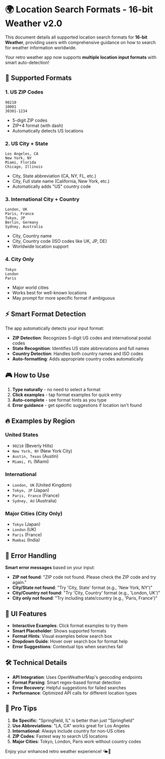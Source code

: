 # 🌍 Location Search Formats - 16-bit Weather v2.0

This document details all supported location search formats for **16-bit Weather**, providing users with comprehensive guidance on how to search for weather information worldwide.

Your retro weather app now supports **multiple location input formats** with smart auto-detection!

## 🎯 **Supported Formats**

### **1. US ZIP Codes**
```
90210
10001
30301-1234
```
- 5-digit ZIP codes
- ZIP+4 format (with dash)
- Automatically detects US locations

### **2. US City + State**
```
Los Angeles, CA
New York, NY
Miami, Florida
Chicago, Illinois
```
- City, State abbreviation (CA, NY, FL, etc.)
- City, Full state name (California, New York, etc.)
- Automatically adds "US" country code

### **3. International City + Country**
```
London, UK
Paris, France
Tokyo, JP
Berlin, Germany
Sydney, Australia
```
- City, Country name
- City, Country code (ISO codes like UK, JP, DE)
- Worldwide location support

### **4. City Only**
```
Tokyo
London
Paris
```
- Major world cities
- Works best for well-known locations
- May prompt for more specific format if ambiguous

## ⚡ **Smart Format Detection**

The app automatically detects your input format:

- **ZIP Detection**: Recognizes 5-digit US codes and international postal codes
- **State Recognition**: Identifies US state abbreviations and full names
- **Country Detection**: Handles both country names and ISO codes
- **Auto-formatting**: Adds appropriate country codes automatically

## 🎮 **How to Use**

1. **Type naturally** - no need to select a format
2. **Click examples** - tap format examples for quick entry
3. **Auto-complete** - see format hints as you type
4. **Error guidance** - get specific suggestions if location isn't found

## 🔥 **Examples by Region**

### **United States**
- `90210` (Beverly Hills)
- `New York, NY` (New York City)
- `Austin, Texas` (Austin)
- `Miami, FL` (Miami)

### **International**
- `London, UK` (United Kingdom)
- `Tokyo, JP` (Japan)
- `Paris, France` (France)
- `Sydney, AU` (Australia)

### **Major Cities (City Only)**
- `Tokyo` (Japan)
- `London` (UK)
- `Paris` (France)
- `Mumbai` (India)

## 🚨 **Error Handling**

**Smart error messages** based on your input:

- **ZIP not found**: "ZIP code not found. Please check the ZIP code and try again."
- **City/State not found**: "Try 'City, State' format (e.g., 'New York, NY')"
- **City/Country not found**: "Try 'City, Country' format (e.g., 'London, UK')"
- **City only not found**: "Try including state/country (e.g., 'Paris, France')"

## 🎨 **UI Features**

- **Interactive Examples**: Click format examples to try them
- **Smart Placeholder**: Shows supported formats
- **Format Hints**: Visual examples below search box
- **Dropdown Guide**: Hover over search box for format help
- **Error Suggestions**: Contextual tips when searches fail

## 🛠️ **Technical Details**

- **API Integration**: Uses OpenWeatherMap's geocoding endpoints
- **Format Parsing**: Smart regex-based format detection
- **Error Recovery**: Helpful suggestions for failed searches
- **Performance**: Optimized API calls for different location types

## 🌟 **Pro Tips**

1. **Be Specific**: "Springfield, IL" is better than just "Springfield"
2. **Use Abbreviations**: "LA, CA" works great for Los Angeles
3. **International**: Always include country for non-US cities
4. **ZIP Codes**: Fastest way to search US locations
5. **Major Cities**: Tokyo, London, Paris work without country codes

Enjoy your enhanced retro weather experience! 🌤️👾 